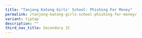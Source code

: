 ```yaml
---
title: "Tanjong Katong Girls' School: Phishing For Money"
permalink: /tanjong-katong-girls-school-phishing-for-money/
variant: tiptap
description: ""
third_nav_title: Secondary JC
---
```

